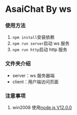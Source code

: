 # AsaiChat By ws

### 使用方法

1. `npm install`安装依赖
2. `npm run server`启动 ws 服务
3. `npm run http`启动 http 服务

### 文件夹介绍

- server：ws 服务器端
- client：用户端访问页面

### 注意事项

1. win2008 使用[node.js V12.0.0](https://cdn.npm.taobao.org/dist/node/v12.0.0/node-v12.0.0-x64.msi)
